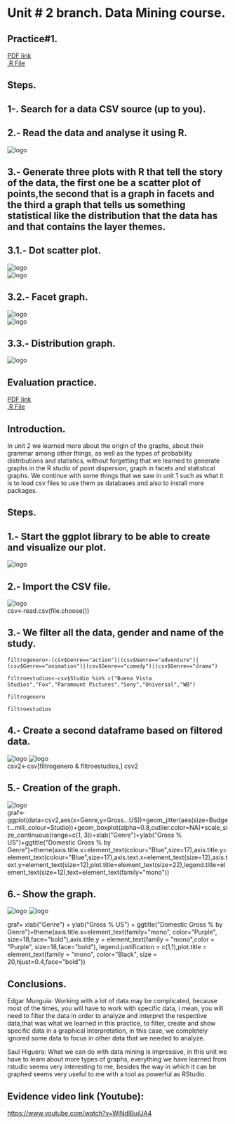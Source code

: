 # **Unit # 2 branch. Data Mining course.**  

## Practice#1.  
[PDF link](https://github.com/Saul12344/mineria-de-datos/blob/unit_2/practices/U2P1dm.pdf)  
[.R File](https://github.com/Saul12344/mineria-de-datos/blob/unit_2/practices/U2P1.R)  

## Steps.  

## 1-. Search for a data CSV source (up to you).  

## 2.- Read the data and analyse it using R.  
![logo](/dm_images/7.PNG)  
## 3.- Generate three plots with R that tell the story of the data, the first one be a scatter plot of points,the second that is a graph in facets and the third a graph that tells us something statistical like the distribution that the data has and that contains the layer themes.

## 3.1.- Dot scatter plot.  
![logo](/dm_images/8.PNG)  
![logo](/dm_images/8.1.PNG)  
## 3.2.- Facet graph.  
![logo](/dm_images/9.PNG)  
![logo](/dm_images/10.PNG)  
## 3.3.- Distribution graph.  

![logo](/dm_images/11.PNG)  


  

## Evaluation practice.
[PDF link](https://github.com/Saul12344/mineria-de-datos/blob/unit_2/evaluation%20practice/evaluation%20practice%20unit2.pdf)  
[.R File](https://github.com/Saul12344/mineria-de-datos/blob/unit_2/evaluation%20practice/evaluation%20practice%20u2.R)  

## Introduction.  
In unit 2 we learned more about the origin of the graphs, about their grammar among other things, as well as the types of probability distributions and statistics, without forgetting that we learned to generate graphs in the R studio of point dispersion, graph in facets and statistical graphs.
We continue with some things that we saw in unit 1 such as what it is to load csv files to use them as databases and also to install more packages.


## Steps.  


## 1.- Start the ggplot library to be able to create and visualize our plot.  
![logo](/dm_images/1.PNG)  

## 2.- Import the CSV file.  
![logo](/dm_images/2.PNG)  
csv<-read.csv(file.choose())

## 3.- We filter all the data, gender and name of the study.  
~~~
filtrogenero<-(csv$Genre=="action")|(csv$Genre=="adventure")|(csv$Genre=="animation")|(csv$Genre=="comedy")|(csv$Genre=="drama")

filtroestudios<-csv$Studio %in% c("Buena Vista Studios","Fox","Paramount Pictures","Sony","Universal","WB")

filtrogenero

filtroestudios
~~~

## 4.- Create a second dataframe based on filtered data.  
![logo](/dm_images/4.PNG)
![logo](/dm_images/4.1.PNG)  
csv2<-csv[filtrogenero & filtroestudios,]
csv2

## 5.- Creation of the graph.  
![logo](/dm_images/5.PNG)  
graf<-ggplot(data=csv2,aes(x=Genre,y=Gross...US))+geom_jitter(aes(size=Budget...mill.,colour=Studio))+geom_boxplot(alpha=0.8,outlier.color=NA)+scale_size_continuous(range=c(1, 3))+xlab("Genre")+ylab("Gross % US")+ggtitle("Domestic Gross % by Genre")+theme(axis.title.x=element_text(colour="Blue",size=17),axis.title.y=element_text(colour="Blue",size=17),axis.text.x=element_text(size=12),axis.text.y=element_text(size=12),plot.title=element_text(size=22),legend.title=element_text(size=12),text=element_text(family="mono"))   


## 6.- Show the graph.  
![logo](/dm_images/6.PNG)
![logo](/dm_images/6.1.PNG)  

graf+ xlab("Genre") + ylab("Gross % US") + ggtitle("Domestic Gross % by Genre")+theme(axis.title.x=element_text(family="mono",
color="Purple", size=18,face="bold"),axis.title.y = element_text(family = "mono",color = "Purple", size=18,face="bold"),
legend.justification = c(1,1),plot.title = element_text(family = "mono", 
color="Black", size = 20,hjust=0.4,face="bold"))


## Conclusions.

Edgar Munguia: Working with a lot of data may be complicated, because most of the times, you will have to work with specific data, i mean, you will need to filter the data in order to analyze and interpret the respective data,that was what we learned in this practice, to filter, create and show specific data in a graphical interpretation, in this case, we completely ignored some data to focus in other data that we needed to analyze. 

Saul Higuera: What we can do with data mining is impressive, in this unit we have to learn about more types of graphs, everything we have learned from rstudio seems very interesting to me, besides the way in which it can be graphed seems very useful to me with a tool as powerful as RStudio.  

## Evidence video link (Youtube):  
https://www.youtube.com/watch?v=WiNdIBujUA4
